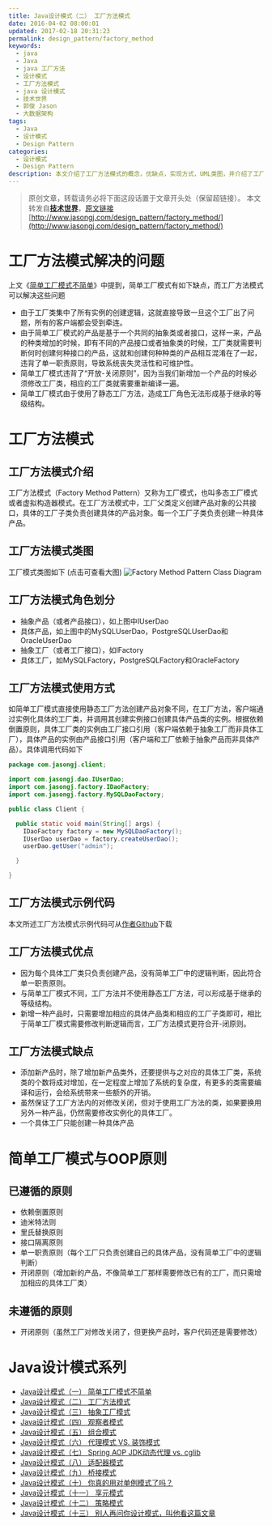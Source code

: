 ```yaml
---
title: Java设计模式（二） 工厂方法模式
date: 2016-04-02 08:00:01
updated: 2017-02-18 20:31:23
permalink: design_pattern/factory_method
keywords:
  - java
  - Java
  - java 工厂方法
  - 设计模式
  - 工厂方法模式
  - java 设计模式
  - 技术世界
  - 郭俊 Jason
  - 大数据架构
tags:
  - Java
  - 设计模式
  - Design Pattern
categories:
  - 设计模式
  - Design Pattern
description: 本文介绍了工厂方法模式的概念，优缺点，实现方式，UML类图，并介绍了工厂方法（未）遵循的OOP原则
---
```


>原创文章，转载请务必将下面这段话置于文章开头处（保留超链接）。
>本文转发自[**技术世界**](http://www.jasongj.com)，[原文链接](http://www.jasongj.com/design_pattern/factory_method/)　[http://www.jasongj.com/design_pattern/factory_method/](http://www.jasongj.com/design_pattern/factory_method/)


# 工厂方法模式解决的问题
上文《[简单工厂模式不简单](http://www.jasongj.com/design_pattern/simple_factory/)》中提到，简单工厂模式有如下缺点，而工厂方法模式可以解决这些问题
 - 由于工厂类集中了所有实例的创建逻辑，这就直接导致一旦这个工厂出了问题，所有的客户端都会受到牵连。
 - 由于简单工厂模式的产品是基于一个共同的抽象类或者接口，这样一来，产品的种类增加的时候，即有不同的产品接口或者抽象类的时候，工厂类就需要判断何时创建何种接口的产品，这就和创建何种种类的产品相互混淆在了一起，违背了单一职责原则，导致系统丧失灵活性和可维护性。
 - 简单工厂模式违背了“开放-关闭原则”，因为当我们新增加一个产品的时候必须修改工厂类，相应的工厂类就需要重新编译一遍。
 - 简单工厂模式由于使用了静态工厂方法，造成工厂角色无法形成基于继承的等级结构。

# 工厂方法模式
## 工厂方法模式介绍
工厂方法模式（Factory Method Pattern）又称为工厂模式，也叫多态工厂模式或者虚拟构造器模式。在工厂方法模式中，工厂父类定义创建产品对象的公共接口，具体的工厂子类负责创建具体的产品对象。每一个工厂子类负责创建一种具体产品。

## 工厂方法模式类图
工厂模式类图如下 (点击可查看大图)
![Factory Method Pattern Class Diagram](//www.jasongj.com/img/designpattern/factorymethod/factory_method.png)

## 工厂方法模式角色划分
 - 抽象产品（或者产品接口），如上图中IUserDao
 - 具体产品，如上图中的MySQLUserDao，PostgreSQLUserDao和OracleUserDao
 - 抽象工厂（或者工厂接口），如IFactory
 - 具体工厂，如MySQLFactory，PostgreSQLFactory和OracleFactory



## 工厂方法模式使用方式
如简单工厂模式直接使用静态工厂方法创建产品对象不同，在工厂方法，客户端通过实例化具体的工厂类，并调用其创建实例接口创建具体产品类的实例。根据依赖倒置原则，具体工厂类的实例由工厂接口引用（客户端依赖于抽象工厂而非具体工厂），具体产品的实例由产品接口引用（客户端和工厂依赖于抽象产品而非具体产品）。具体调用代码如下
```java
package com.jasongj.client;

import com.jasongj.dao.IUserDao;
import com.jasongj.factory.IDaoFactory;
import com.jasongj.factory.MySQLDaoFactory;

public class Client {

  public static void main(String[] args) {
    IDaoFactory factory = new MySQLDaoFactory();
    IUserDao userDao = factory.createUserDao();
    userDao.getUser("admin");

  }

}
```

## 工厂方法模式示例代码
本文所述工厂方法模式示例代码可从[作者Github](https://github.com/habren/JavaDesignPattern/tree/master/FactoryMethodPattern/src/main)下载

## 工厂方法模式优点
 - 因为每个具体工厂类只负责创建产品，没有简单工厂中的逻辑判断，因此符合单一职责原则。
 - 与简单工厂模式不同，工厂方法并不使用静态工厂方法，可以形成基于继承的等级结构。
 - 新增一种产品时，只需要增加相应的具体产品类和相应的工厂子类即可，相比于简单工厂模式需要修改判断逻辑而言，工厂方法模式更符合开-闭原则。

## 工厂方法模式缺点
 - 添加新产品时，除了增加新产品类外，还要提供与之对应的具体工厂类，系统类的个数将成对增加，在一定程度上增加了系统的复杂度，有更多的类需要编译和运行，会给系统带来一些额外的开销。
 - 虽然保证了工厂方法内的对修改关闭，但对于使用工厂方法的类，如果要换用另外一种产品，仍然需要修改实例化的具体工厂。
 - 一个具体工厂只能创建一种具体产品

# 简单工厂模式与OOP原则
## 已遵循的原则
 - 依赖倒置原则
 - 迪米特法则
 - 里氏替换原则
 - 接口隔离原则
 - 单一职责原则（每个工厂只负责创建自己的具体产品，没有简单工厂中的逻辑判断）
 - 开闭原则（增加新的产品，不像简单工厂那样需要修改已有的工厂，而只需增加相应的具体工厂类）

## 未遵循的原则
 - 开闭原则（虽然工厂对修改关闭了，但更换产品时，客户代码还是需要修改）


# Java设计模式系列
- [Java设计模式（一） 简单工厂模式不简单](//www.jasongj.com/design_pattern/simple_factory/)
- [Java设计模式（二） 工厂方法模式](//www.jasongj.com/design_pattern/factory_method/)
- [Java设计模式（三） 抽象工厂模式](//www.jasongj.com/design_pattern/abstract_factory/)
- [Java设计模式（四） 观察者模式 ](//www.jasongj.com/design_pattern/observer/)
- [Java设计模式（五） 组合模式](//www.jasongj.com/design_pattern/composite/)
- [Java设计模式（六） 代理模式 VS. 装饰模式](//www.jasongj.com/design_pattern/proxy_decorator/)
- [Java设计模式（七） Spring AOP JDK动态代理 vs. cglib](//www.jasongj.com/design_pattern/dynamic_proxy_cglib/)
- [Java设计模式（八） 适配器模式](//www.jasongj.com/design_pattern/adapter/)
- [Java设计模式（九） 桥接模式](//www.jasongj.com/design_pattern/bridge/)
- [Java设计模式（十） 你真的用对单例模式了吗？](//www.jasongj.com/design_pattern/singleton/)
- [Java设计模式（十一） 享元模式](//www.jasongj.com/design_pattern/flyweight/)
- [Java设计模式（十二） 策略模式](//www.jasongj.com/design_pattern/strategy/)
- [Java设计模式（十三） 别人再问你设计模式，叫他看这篇文章](//www.jasongj.com/design_pattern/summary/)
